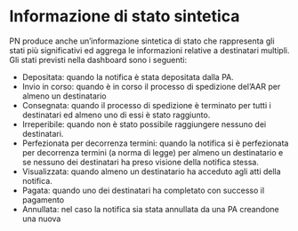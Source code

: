 # Informazione di stato sintetica



PN produce anche un’informazione sintetica di stato che rappresenta gli stati più significativi ed aggrega le informazioni relative a destinatari multipli. Gli stati previsti nella dashboard sono i seguenti:

* Depositata: quando la notifica è stata depositata dalla PA.
* Invio in corso: quando è in corso il processo di spedizione del’AAR per almeno un destinatario
* Consegnata: quando il processo di spedizione è terminato per tutti i destinatari ed almeno uno di essi è stato raggiunto.
* Irreperibile: quando non è stato possibile raggiungere nessuno dei destinatari.
* Perfezionata per decorrenza termini: quando la notifica si è perfezionata per decorrenza termini (a norma di legge) per almeno un destinatario e se nessuno dei destinatari ha preso visione della notifica stessa.
* Visualizzata: quando almeno un destinatario ha acceduto agli atti della notifica.
* Pagata: quando uno dei destinatari ha completato con successo il pagamento
* Annullata: nel caso la notifica sia stata annullata da una PA creandone una nuova
